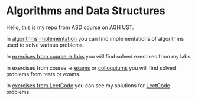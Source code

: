 # Algorithms and Data Structures
Hello, this is my repo from ASD course on AGH UST.

In [algorithms implementation] you can find implementations of algorithms used to solve various problems. 

In [exercises from course -> labs] you will find solved exercises from my labs.

In exercises from course -> [exams] or [colloquiums] you will find solved problems from tests or exams.

In [exercises from LeetCode] you can see my solutions for [LeetCode] problems.


[algorithms implementation]: https://github.com/pvtrov/Algorithms-and-Data-Structures/tree/master/algorithms_implementations
[exercises from course -> labs]: https://github.com/pvtrov/Algorithms-and-Data-Structures/tree/master/exercises_from_course/labs
[exams]: https://github.com/pvtrov/Algorithms-and-Data-Structures/tree/master/exercises_from_course/to_exams_
[colloquiums]: https://github.com/pvtrov/Algorithms-and-Data-Structures/tree/master/exercises_from_course/to_colloquiums_
[exercises from LeetCode]: https://github.com/pvtrov/Algorithms-and-Data-Structures/tree/master/exercises_from_LeetCode
[LeetCode]: https://leetcode.com/
